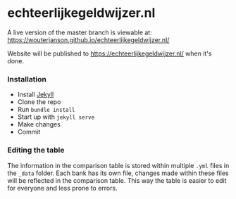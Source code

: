 # echteerlijkegeldwijzer.nl

A live version of the master branch is viewable at: https://wouterjanson.github.io/echteerlijkegeldwijzer.nl/

Website will be published to https://echteerlijkegeldwijzer.nl/ when it's done.

### Installation
- Install [Jekyll](https://jekyllrb.com)
- Clone the repo
- Run `bundle install`
- Start up with `jekyll serve`
- Make changes
- Commit

### Editing the table
The information in the comparison table is stored within multiple `.yml` files in the `_data` folder. Each bank has its own file, changes made within these files will be reflected in the comparison table. This way the table is easier to edit for everyone and less prone to errors.
